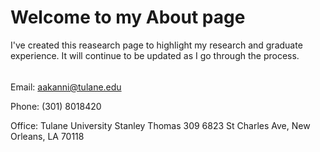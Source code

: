 #  Welcome to my About page

I've created this reasearch page to highlight my research and graduate experience. It will continue to be updated as I go through the process. 

<img src="https://abster101.github.io/images/IMG_5935.CR2.jpg" style="height:5px"/>

Email: aakanni@tulane.edu

Phone: (301) 8018420

Office:
Tulane University
Stanley Thomas 309
6823 St Charles Ave, 
New Orleans, LA 70118
